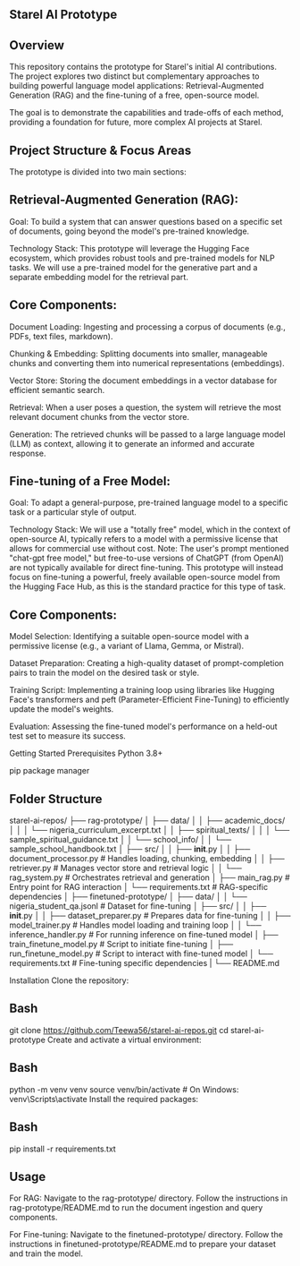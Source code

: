 Starel AI Prototype
----------------------------
Overview
----------------------------
This repository contains the prototype for Starel's initial AI contributions. The project explores two distinct but complementary approaches to building powerful language model applications: Retrieval-Augmented Generation (RAG) and the fine-tuning of a free, open-source model.

The goal is to demonstrate the capabilities and trade-offs of each method, providing a foundation for future, more complex AI projects at Starel.

Project Structure & Focus Areas
-------------------------------
The prototype is divided into two main sections:

Retrieval-Augmented Generation (RAG):
-------------------------------------
Goal: To build a system that can answer questions based on a specific set of documents, going beyond the model's pre-trained knowledge.

Technology Stack: This prototype will leverage the Hugging Face ecosystem, which provides robust tools and pre-trained models for NLP tasks. We will use a pre-trained model for the generative part and a separate embedding model for the retrieval part.

Core Components:
------------------
Document Loading: Ingesting and processing a corpus of documents (e.g., PDFs, text files, markdown).

Chunking & Embedding: Splitting documents into smaller, manageable chunks and converting them into numerical representations (embeddings).

Vector Store: Storing the document embeddings in a vector database for efficient semantic search.

Retrieval: When a user poses a question, the system will retrieve the most relevant document chunks from the vector store.

Generation: The retrieved chunks will be passed to a large language model (LLM) as context, allowing it to generate an informed and accurate response.

Fine-tuning of a Free Model:
----------------------------
Goal: To adapt a general-purpose, pre-trained language model to a specific task or a particular style of output.

Technology Stack: We will use a "totally free" model, which in the context of open-source AI, typically refers to a model with a permissive license that allows for commercial use without cost. Note: The user's prompt mentioned "chat-gpt free model," but free-to-use versions of ChatGPT (from OpenAI) are not typically available for direct fine-tuning. This prototype will instead focus on fine-tuning a powerful, freely available open-source model from the Hugging Face Hub, as this is the standard practice for this type of task.

Core Components:
----------------------------
Model Selection: Identifying a suitable open-source model with a permissive license (e.g., a variant of Llama, Gemma, or Mistral).

Dataset Preparation: Creating a high-quality dataset of prompt-completion pairs to train the model on the desired task or style.

Training Script: Implementing a training loop using libraries like Hugging Face's transformers and peft (Parameter-Efficient Fine-Tuning) to efficiently update the model's weights.

Evaluation: Assessing the fine-tuned model's performance on a held-out test set to measure its success.

Getting Started
Prerequisites
Python 3.8+

pip package manager

Folder Structure
-------------------
starel-ai-repos/
├── rag-prototype/
│   ├── data/
│   │   ├── academic_docs/
│   │   │   └── nigeria_curriculum_excerpt.txt
│   │   ├── spiritual_texts/
│   │   │   └── sample_spiritual_guidance.txt
│   │   └── school_info/
│   │       └── sample_school_handbook.txt
│   ├── src/
│   │   ├── __init__.py
│   │   ├── document_processor.py  # Handles loading, chunking, embedding
│   │   ├── retriever.py           # Manages vector store and retrieval logic
│   │   └── rag_system.py          # Orchestrates retrieval and generation
│   ├── main_rag.py              # Entry point for RAG interaction
│   └── requirements.txt         # RAG-specific dependencies
│
├── finetuned-prototype/
│   ├── data/
│   │   └── nigeria_student_qa.jsonl  # Dataset for fine-tuning
│   ├── src/
│   │   ├── __init__.py
│   │   ├── dataset_preparer.py    # Prepares data for fine-tuning
│   │   ├── model_trainer.py       # Handles model loading and training loop
│   │   └── inference_handler.py   # For running inference on fine-tuned model
│   ├── train_finetune_model.py  # Script to initiate fine-tuning
│   ├── run_finetune_model.py    # Script to interact with fine-tuned model
│   └── requirements.txt         # Fine-tuning specific dependencies
| 
└── README.md

Installation
Clone the repository:

Bash
-------------------
git clone https://github.com/Teewa56/starel-ai-repos.git
cd starel-ai-prototype
Create and activate a virtual environment:

Bash
--------------------
python -m venv venv
source venv/bin/activate  # On Windows: venv\Scripts\activate
Install the required packages:

Bash
---------------------
pip install -r requirements.txt

Usage
---------------------
For RAG: Navigate to the rag-prototype/ directory. Follow the instructions in rag-prototype/README.md to run the document ingestion and query components.

For Fine-tuning: Navigate to the finetuned-prototype/ directory. Follow the instructions in finetuned-prototype/README.md to prepare your dataset and train the model.